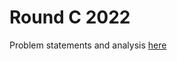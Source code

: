 # Round C 2022

Problem statements and analysis [here](https://codingcompetitions.withgoogle.com/kickstart/round/00000000008cb4d1)
